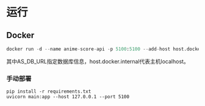 # 运行

## Docker

```python
docker run -d --name anime-score-api -p 5100:5100 --add-host host.docker.internal:host-gateway -e AS_DB_URL=mysql://root:123456@host.docker.internal:3306/anime-score stellatezero/anime-score-api
```

其中AS_DB_URL指定数据库信息，host.docker.internal代表主机localhost。

### 手动部署

```shell
pip install -r requirements.txt
uvicorn main:app --host 127.0.0.1 --port 5100
```

